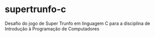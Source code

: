 # supertrunfo-c
Desafio do jogo de Super Trunfo em linguagem C para a disciplina de Introdução à Programação de Computadores

